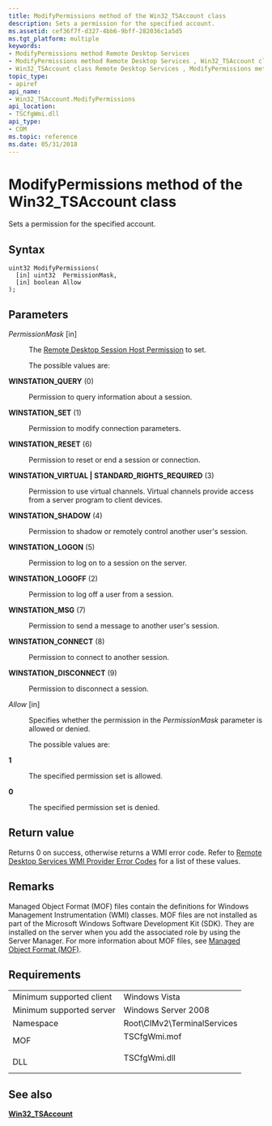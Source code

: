 ```yaml
---
title: ModifyPermissions method of the Win32_TSAccount class
description: Sets a permission for the specified account.
ms.assetid: cef36f7f-d327-4bb6-9bff-282036c1a5d5
ms.tgt_platform: multiple
keywords:
- ModifyPermissions method Remote Desktop Services
- ModifyPermissions method Remote Desktop Services , Win32_TSAccount class
- Win32_TSAccount class Remote Desktop Services , ModifyPermissions method
topic_type:
- apiref
api_name:
- Win32_TSAccount.ModifyPermissions
api_location:
- TSCfgWmi.dll
api_type:
- COM
ms.topic: reference
ms.date: 05/31/2018
---
```


# ModifyPermissions method of the Win32\_TSAccount class

Sets a permission for the specified account.

## Syntax


```mof
uint32 ModifyPermissions(
  [in] uint32  PermissionMask,
  [in] boolean Allow
);
```



## Parameters

<dl> <dt>

*PermissionMask* \[in\]
</dt> <dd>

The [Remote Desktop Session Host Permission](terminal-services-permissions.md) to set.

The possible values are:

<dt>

<span id="WINSTATION_QUERY"></span><span id="winstation_query"></span>

<span id="WINSTATION_QUERY"></span><span id="winstation_query"></span>**WINSTATION\_QUERY** (0)


</dt> <dd>

Permission to query information about a session.

</dd> <dt>

<span id="WINSTATION_SET"></span><span id="winstation_set"></span>

<span id="WINSTATION_SET"></span><span id="winstation_set"></span>**WINSTATION\_SET** (1)


</dt> <dd>

Permission to modify connection parameters.

</dd> <dt>

<span id="WINSTATION_RESET"></span><span id="winstation_reset"></span>

<span id="WINSTATION_RESET"></span><span id="winstation_reset"></span>**WINSTATION\_RESET** (6)


</dt> <dd>

Permission to reset or end a session or connection.

</dd> <dt>

<span id="WINSTATION_VIRTUAL___STANDARD_RIGHTS_REQUIRED"></span><span id="winstation_virtual___standard_rights_required"></span>

<span id="WINSTATION_VIRTUAL___STANDARD_RIGHTS_REQUIRED"></span><span id="winstation_virtual___standard_rights_required"></span>**WINSTATION\_VIRTUAL \| STANDARD\_RIGHTS\_REQUIRED** (3)


</dt> <dd>

Permission to use virtual channels. Virtual channels provide access from a server program to client devices.

</dd> <dt>

<span id="WINSTATION_SHADOW"></span><span id="winstation_shadow"></span>

<span id="WINSTATION_SHADOW"></span><span id="winstation_shadow"></span>**WINSTATION\_SHADOW** (4)


</dt> <dd>

Permission to shadow or remotely control another user's session.

</dd> <dt>

<span id="WINSTATION_LOGON"></span><span id="winstation_logon"></span>

<span id="WINSTATION_LOGON"></span><span id="winstation_logon"></span>**WINSTATION\_LOGON** (5)


</dt> <dd>

Permission to log on to a session on the server.

</dd> <dt>

<span id="WINSTATION_LOGOFF"></span><span id="winstation_logoff"></span>

<span id="WINSTATION_LOGOFF"></span><span id="winstation_logoff"></span>**WINSTATION\_LOGOFF** (2)


</dt> <dd>

Permission to log off a user from a session.

</dd> <dt>

<span id="WINSTATION_MSG"></span><span id="winstation_msg"></span>

<span id="WINSTATION_MSG"></span><span id="winstation_msg"></span>**WINSTATION\_MSG** (7)


</dt> <dd>

Permission to send a message to another user's session.

</dd> <dt>

<span id="WINSTATION_CONNECT"></span><span id="winstation_connect"></span>

<span id="WINSTATION_CONNECT"></span><span id="winstation_connect"></span>**WINSTATION\_CONNECT** (8)


</dt> <dd>

Permission to connect to another session.

</dd> <dt>

<span id="WINSTATION_DISCONNECT"></span><span id="winstation_disconnect"></span>

<span id="WINSTATION_DISCONNECT"></span><span id="winstation_disconnect"></span>**WINSTATION\_DISCONNECT** (9)


</dt> <dd>

Permission to disconnect a session.

</dd> </dl> </dd> <dt>

*Allow* \[in\]
</dt> <dd>

Specifies whether the permission in the *PermissionMask* parameter is allowed or denied.

The possible values are:

<dt>

<span id="1"></span>

<span id="1"></span>**1**


</dt> <dd>

The specified permission set is allowed.

</dd> <dt>

<span id="0"></span>

<span id="0"></span>**0**


</dt> <dd>

The specified permission set is denied.

</dd> </dl> </dd> </dl>

## Return value

Returns 0 on success, otherwise returns a WMI error code. Refer to [Remote Desktop Services WMI Provider Error Codes](terminal-services-wmi-provider-error-codes.md) for a list of these values.

## Remarks

Managed Object Format (MOF) files contain the definitions for Windows Management Instrumentation (WMI) classes. MOF files are not installed as part of the Microsoft Windows Software Development Kit (SDK). They are installed on the server when you add the associated role by using the Server Manager. For more information about MOF files, see [Managed Object Format (MOF)](https://docs.microsoft.com/windows/desktop/WmiSdk/managed-object-format--mof-).

## Requirements



|                                     |                                                                                         |
|-------------------------------------|-----------------------------------------------------------------------------------------|
| Minimum supported client<br/> | Windows Vista<br/>                                                                |
| Minimum supported server<br/> | Windows Server 2008<br/>                                                          |
| Namespace<br/>                | Root\\CIMv2\\TerminalServices<br/>                                                |
| MOF<br/>                      | <dl> <dt>TSCfgWmi.mof</dt> </dl> |
| DLL<br/>                      | <dl> <dt>TSCfgWmi.dll</dt> </dl> |



## See also

<dl> <dt>

[**Win32\_TSAccount**](win32-tsaccount.md)
</dt> </dl>

 

 





